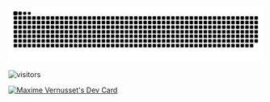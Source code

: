 ![github contribution grid snake animation](https://raw.githubusercontent.com/MaximeVernusset/MaximeVernusset/output/github-contribution-grid-snake.svg)

![visitors](https://visitor-badge.laobi.icu/badge?page_id=MaximeVernusset.MaximeVernusset)

<a href="https://app.daily.dev/MaximeVernusset"><img src="https://api.daily.dev/devcards/e1a977d5014b4136a764d6628f2f22bf.png?r=zor" width="400" alt="Maxime Vernusset's Dev Card"/></a>
